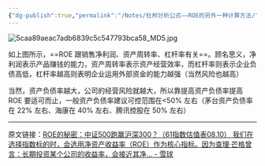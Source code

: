 ```yaml
---
{"dg-publish":true,"permalink":"/Notes/杜邦分析公式——ROE的另外一种计算方法/","tags":["金融投资"]}
---
```



![5caa89aeac7adb6839c5c547793bca58_MD5.jpg](/img/user/Attachments/5caa89aeac7adb6839c5c547793bca58_MD5.jpg)

如上图所示，==ROE 跟销售净利润、资产周转率、杠杆率有关==。顾名思义，净利润表示产品赚钱的能力，资产周转率表示资产经营效率，而杠杆率则表示企业负债高低，杠杆率越高则表明企业运用外部资金的能力越强（当然风险也越高）

当然，资产负债率越大，公司的经营风险就越大，所以靠提高资产负债率提高 ROE 要适可而止，一般资产负债率建议可控范围在<50% 左右（茅台资产负债率在 22% 左右、海康在 40% 左右、腾讯控股在 50% 左右）

---

原文链接：[ROE的秘密：中证500跑赢沪深300？（61指数估值表08.10） 我们在选择指数标的时，会选用净资产收益率（ROE）作为核心指标。因为查理·芒格曾言：长期投资某个公司的收益率，会接近其净... - 雪球](https://xueqiu.com/9391624441/257901151)

